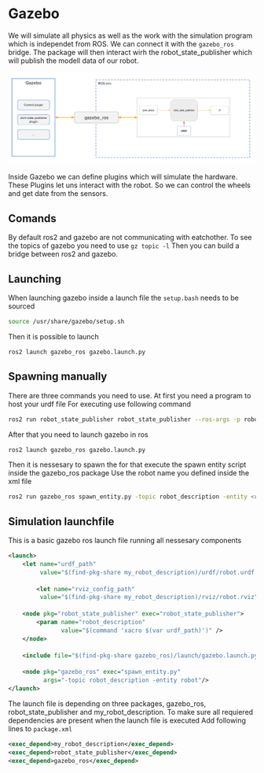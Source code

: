 # Gazebo
We will simulate all physics as well as the work with the simulation program which is independet from ROS. We can connect it with the `gazebo_ros` bridge. The package will then interact wirh the robot_state_publisher which will publish the modell data of our robot.

![gazebo bridge](gazebo_ros.png)


Inside Gazebo we can define plugins which will simulate the hardware.
These Plugins let uns interact with the robot. So we can control the wheels and get date from the sensors.

## Comands

By default ros2 and gazebo are not communicating with eatchother. To see the topics of gazebo you need
to use ``gz topic -l``
Then you can build a bridge between ros2 and gazebo.



## Launching
When launching gazebo inside a launch file the `setup.bash` needs to be sourced

```bash
source /usr/share/gazebo/setup.sh 
```

Then it is possible to launch 
```bash
ros2 launch gazebo_ros gazebo.launch.py
```

## Spawning manually

There are three commands you need to use. At first you need a program to host your urdf file
For executing use following command
```bash
ros2 run robot_state_publisher robot_state_publisher --ros-args -p robot_description:="$(xacro robot.urdf.xacro)"
```

After that you need to launch gazebo in ros
```bash
ros2 launch gazebo_ros gazebo.launch.py
```

Then it is nessesary to spawn the for that execute the spawn entity script inside the gazebo_ros package
Use the robot name you defined inside the xml file
```bash
ros2 run gazebo_ros spawn_entity.py -topic robot_description -entity <robot_name>
```

## Simulation launchfile
This is a basic gazebo ros launch file running all nessesary components
```xml
<launch>
    <let name="urdf_path" 
         value="$(find-pkg-share my_robot_description)/urdf/robot.urdf.xacro" />

        <let name="rviz_config_path" 
         value="$(find-pkg-share my_robot_description)/rviz/robot.rviz" />

    <node pkg="robot_state_publisher" exec="robot_state_publisher">
        <param name="robot_description" 
               value="$(command 'xacro $(var urdf_path)')" />
    </node>

    <include file="$(find-pkg-share gazebo_ros)/launch/gazebo.launch.py"/>

    <node pkg="gazebo_ros" exec="spawn_entity.py" 
          args="-topic robot_description -entity robot"/>
</launch>    
```

The launch file is depending on three packages, gazebo_ros, robot_state_publisher and my_robot_description.
To make sure all requiered dependencies are present when the launch file is executed
Add following lines to `package.xml`

```xml
<exec_depend>my_robot_description</exec_depend>
<exec_depend>robot_state_publisher</exec_depend>
<exec_depend>gazebo_ros</exec_depend>
```
